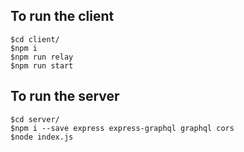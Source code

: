 ## To run the client
```
$cd client/
$npm i
$npm run relay
$npm run start
```

## To run the server
```
$cd server/
$npm i --save express express-graphql graphql cors
$node index.js
```